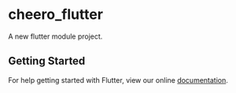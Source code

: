 # cheero_flutter

A new flutter module project.

## Getting Started

For help getting started with Flutter, view our online
[documentation](https://flutter.dev/).
